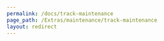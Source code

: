 ```yaml
---
permalink: /docs/track-maintenance
page_path: /Extras/maintenance/track-maintenance
layout: redirect
---
```

